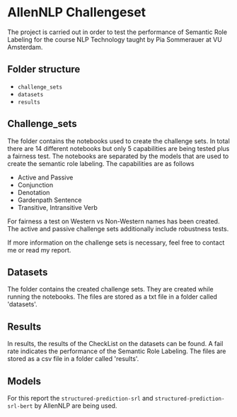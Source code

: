 # AllenNLP Challengeset
The project is carried out in order to test the performance of Semantic Role Labeling for the course NLP Technology taught by Pia Sommerauer at VU Amsterdam. 

## Folder structure 
* `challenge_sets`
* `datasets`
* `results`

## Challenge_sets
The folder contains the notebooks used to create the challenge sets. In total there are 14 different notebooks but only 5 capabilities are being tested plus a fairness test. The notebooks are separated by the models that are used to create the semantic role labeling. 
The capabilities are as follows 
* Active and Passive
* Conjunction
* Denotation
* Gardenpath Sentence
* Transitive, Intransitive Verb 

For fairness a test on Western vs Non-Western names has been created. The active and passive challenge sets additionally include robustness tests. 

If more information on the challenge sets is necessary, feel free to contact me or read my report. 

## Datasets
The folder contains the created challenge sets. They are created while running the notebooks. The files are stored as a txt file in a folder called 'datasets'. 

## Results
In results, the results of the CheckList on the datasets can be found. A fail rate indicates the performance of the Semantic Role Labeling. The files are stored as a csv file in a folder called 'results'. 

## Models
For this report the `structured-prediction-srl` and `structured-prediction-srl-bert` by AllenNLP are being used. 
